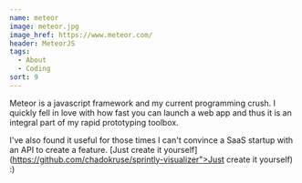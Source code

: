 ```yaml
---
name: meteor
image: meteor.jpg
image_href: https://www.meteor.com/
header: MeteorJS
tags:
  - About
  - Coding
sort: 9
---
```

Meteor is a javascript framework and my current programming crush. I quickly fell in love with how fast you can launch a web app and thus it is an integral part of my rapid prototyping toolbox.

I've also found it useful for those times I can't convince a SaaS startup with an API to create a feature. [Just create it yourself](https://github.com/chadokruse/sprintly-visualizer">Just create it yourself) :)

